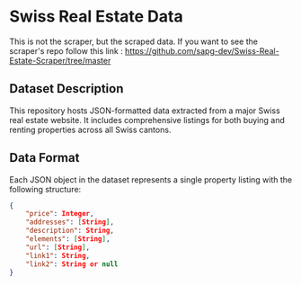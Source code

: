 # Swiss Real Estate Data




This is not the scraper, but the scraped data. If you want to see the scraper's repo follow this link : https://github.com/sapg-dev/Swiss-Real-Estate-Scraper/tree/master


## Dataset Description 
This repository hosts JSON-formatted data extracted from a major Swiss real estate website. It includes comprehensive listings for both buying and renting properties across all Swiss cantons.

## Data Format
Each JSON object in the dataset represents a single property listing with the following structure:

```json
{
    "price": Integer,
    "addresses": [String],
    "description": String,
    "elements": [String],
    "url": [String],
    "link1": String,
    "link2": String or null
}
